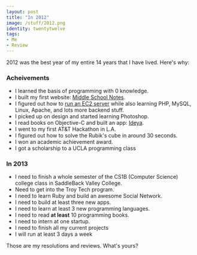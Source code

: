 ```yaml
---
layout: post
title: "In 2012"
image: /stuff/2012.png
identity: twentytwelve
tags:
- Me
- Review
---
```



2012 was the best year of my entire 14 years that I have lived. Here's why:

### Acheivements
+ I learned the basis of programming with 0 knowledge.
+ I built my first website: [Middle School Notes](http://middleschoolnotes.org).
+ I figured out how to [run an EC2 server](/set-up-your-amazon-ec2/) while also learning PHP, MySQL, Linux, Apache, and lots more backend stuff. 
+ I picked up on design and started learning Photoshop.
+ I read books on Objective-C and built an app: [Ideya](http://www.ideyaapp.tk).
+ I went to my first AT&T Hackathon in L.A.
+ I figured out how to solve the Rubik's cube in around 30 seconds.
+ I won an academic achievement award.
+ I got a scholarship to a UCLA programming class

### In 2013
+ I need to finish a whole semester of the CS1B (Computer Science) college class in SaddleBack Valley College.
+ Need to get into the Troy Tech program.
+ I need to learn Ruby and build an awesome Social Network.
+ I need to build at least three new apps.
+ I need to learn at least 3 new programming languages.
+ I need to read **at least** 10 programming books.
+ I need to intern at one startup.
+ I need to finish all my current projects
+ I will run at least 3 days a week

Those are my resolutions and reviews. What's yours?